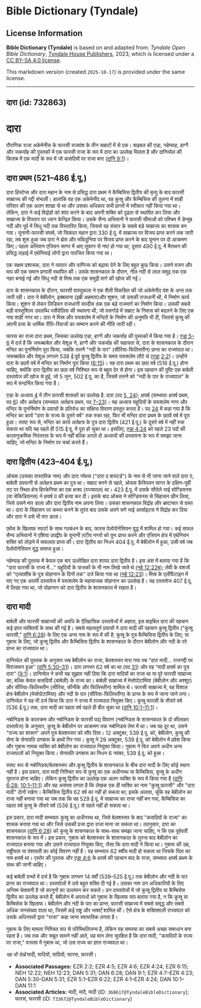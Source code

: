 # Bible Dictionary (Tyndale)

## License Information

**Bible Dictionary (Tyndale)** is based on and adapted from: _Tyndale Open Bible Dictionary_, [Tyndale House Publishers](https://tyndaleopenresources.com/), 2023, which is licensed under a [CC BY-SA 4.0 license](https://creativecommons.org/licenses/by-sa/4.0/legalcode.en).

This markdown version (created `2025-10-17`) is provided under the same license.



--------------------------------

## दारा (id: 732863)

दारा
====

पौराणिक राजा अकेमेनीस के फारसी राजवंश के तीन सम्राटों में से एक। बाइबल की एज्रा, नहेम्याह, हाग्गै और जकर्याह की पुस्तकों में एक फारसी राजा के रूप में दारा का उल्लेख मिलता है और दानिय्येल की किताब में एक मादी के रूप में जो कसदियों पर राजा बना ([दानि 9:1](https://ref.ly/Dan9:1))।

दारा प्रथम (521–486 ई.पू.)
--------------------------

दारा हिस्टेप्स और दारा महान के नाम से प्रसिद्ध दारा प्रथम ने कैम्बिसिस द्वितीय की मृत्यु के बाद फारसी साम्राज्य की गद्दी संभाली। हालांकि वह एक अकेमेनीद था, वह कुस्रू और कैम्बिसिस की तुलना में शाही परिवार की एक अलग शाखा से था और उसका अधिकार सभी प्रान्तों में स्वीकार नहीं किया गया था। लेकिन, दारा ने कई विद्रोहों को शांत करने के बाद अपनी शक्ति को दृढ़ता से स्थापित कर लिया और साम्राज्य के विस्तार पर ध्यान केन्द्रित किया। उसके सैन्य अभियानों ने फारसी सीमाओं को पश्चिम में डेन्यूब नदी और पूर्व में सिंधु नदी तक विस्तारित किया, जिससे वह संसार के सबसे बड़े साम्राज्य का शासक बन गया। यूनानी\-फारसी संघर्ष, जो सिकंदर महान द्वारा 330 ई.पू. में साम्राज्य पर विजय प्राप्त करने तक जारी रहा, तब शुरू हुआ जब दारा ने थ्रेस और मकिदुनिया पर विजय प्राप्त करने के बाद यूनान पर दो आक्रमण किए। पहला अभियान एजियन सागर में आए तूफान से नष्ट हो गया था; दूसरा 490 ई.पू. में मैराथन की प्रसिद्ध लड़ाई में एथेनियाई लोगों द्वारा पराजित किया गया था।

एक सक्षम प्रशासक, दारा ने व्यापार और वाणिज्य को बढ़ावा देने के लिए बहुत कुछ किया। उसने वजन और माप की एक समान प्रणाली स्थापित की। उसके शासनकाल के दौरान, नील नदी से लाल समुद्र तक एक नहर बनाई गई और सिंधु नदी से मिस्र तक एक समुद्री मार्ग की खोज की गई।

दारा के शासनकाल के दौरान, फारसी वास्तुकला ने एक शैली विकसित की जो अकेमेनीद वंश के अन्त तक जारी रही। दारा ने बेबीलोन, इक्बताना (इब्री अहमता)और शूशन, जो उसकी राजधानी थी, में निर्माण कार्य किया। शूशन से लेकर लिडियन राजधानी सरदीस तक एक बड़े राजमार्ग का निर्माण किया। उसकी सबसे बड़ी वास्तुशिल्प उपलब्धि पर्सेपोलिस की स्थापना थी, जो पसर्गाडे में सम्राट के निवास को बदलने के लिए एक नया शाही नगर था। दारा ने मिस्र और यरूशलेम में मन्दिरों के निर्माण की अनुमति भी दी, जिससे कुस्रू की अपनी प्रजा के धार्मिक रीति\-रिवाजों का सम्मान करने की नीति जारी रही।

फारस का राजा दारा प्रथम, जिसका उल्लेख एज्रा, हाग्गै और जकर्याह की पुस्तकों में किया गया है। [एज्रा 5–6](https://ref.ly/Ezra5:1-Ezra6:22) में दर्ज है कि जरूब्बाबेल और येशूअ ने, हाग्गै और जकर्याह की सहायता से, दारा के शासनकाल के दौरान मन्दिर का पुनर्निर्माण पूरा किया, जबकि तत्तनै "नदी के पार" (सीरिया\-फिलिस्तीन) प्रान्त का राज्यपाल था। जरूब्बाबेल और येशूअ लगभग 538 ई.पूर्व कुस्रू द्वितीय के समय यरूशलेम लौटे थे ([एज्रा](https://ref.ly/Ezra5:1-Ezra6:22) [2:2](https://ref.ly/Ezra2:2))। उन्होंने दारा के छठवें वर्ष में मन्दिर का निर्माण पूरा किया ([6:15](https://ref.ly/Ezra6:15))। यह दारा प्रथम का छठा वर्ष (516 ई.पू.) होना चाहिए, क्योंकि दारा द्वितीय का छठा वर्ष निश्चित रूप से बहुत देर से होगा। इस पहचान की पुष्टि एक बाबेली दस्तावेज की खोज से हुई, जो 5 जून, 502 ई.पू. का है, जिसमें तत्तनै को "नदी के पार के राज्यपाल" के रूप में सन्दर्भित किया गया है।

एज्रा के अध्याय [4](https://ref.ly/Ezra4:1-Ezra4:24) में तीन फारसी शासकों का उल्लेख है: दारा (पद [5, 24](https://ref.ly/Ezra4:5,Ezra4:24)); क्षयर्ष (सम्भवतः क्षयर्ष प्रथम, पद [6](https://ref.ly/Ezra4:6)) और अर्तक्षत्र (सम्भवतः अर्तक्षत्र प्रथम, पद [7–23](https://ref.ly/Ezra4:7-Ezra4:23))। यह अध्याय यहूदियों के यरूशलेम नगर और मन्दिर के पुनर्निर्माण के प्रयासों के प्रतिरोध का संक्षिप्त विवरण प्रस्तुत करता है। पद [24](https://ref.ly/Ezra4:24) में कहा गया है कि मन्दिर का कार्य "दारा के राज्य के दूसरे वर्ष" तक रुका रहा, फिर भी मन्दिर दारा प्रथम के छठवें वर्ष में पूरा हुआ। स्पष्ट रूप से, मन्दिर का कार्य अर्तक्षत्र के पुत्र दारा द्वितीय (421 ई.पू.) के दूसरे वर्ष में नहीं रुक सकता था यदि यह पहले ही 515 ई.पू. में पूरा हो चुका था। इसलिए, [एज्रा 4:24](https://ref.ly/Ezra4:24) को पहले 23 पदों की कालानुक्रमिक निरंतरता के रूप में नहीं बल्कि अगले दो अध्यायों की प्रस्तावना के रूप में समझा जाना चाहिए, जो मन्दिर के निर्माण पर चर्चा करते हैं।

दारा द्वितीय (423–404 ई.पू.)
----------------------------

ओचस (उसका वास्तविक नाम) और दारा नॉथस ("दारा द बास्टर्ड") के नाम से भी जाना जाने वाले दारा II, बाबेली उपपत्नी से अर्तक्षत्र प्रथम का पुत्र था। सम्राट बनने से पहले, ओचस कैस्पियन सागर के दक्षिण\-पूर्वी तट पर स्थित क्षेत्र हिरकेनिया का एक क्षत्रप (राज्यपाल) था। 423 ई.पू. में उसके सौतेले भाई सोग्डियनस (या सेकिडियनस) ने क्षयर्ष II की हत्या कर दी। इसके बाद ओचस ने सोग्डियनस से सिंहासन छीन लिया, जिसे उसने मार डाला और दारा द्वितीय नाम अपना लिया। उसका शासनकाल विद्रोह और भ्रष्टाचार से ग्रस्त था। दारा के सिंहासन पर कब्जा करने के तुरंत बाद उसके अपने सगे भाई आर्साइटस ने विद्रोह कर दिया और दारा ने उसे भी मार डाला।

एथेंस के खिलाफ़ स्पार्टा के साथ गठबंधन के बाद, फारस पेलोपोनेसियन युद्ध में शामिल हो गया। कई सफल सैन्य अभियानों ने एशिया उपद्वीप के यूनानी तटीय नगरों को पुनः प्राप्त करने और एजियन क्षेत्र में एथेनियन शक्ति को तोड़ने में सफलता प्राप्त की। दारा द्वितीय का निधन 404 ई.पू. में बेबीलोन में हुआ, उसी वर्ष जब पेलोपोनेसियन युद्ध समाप्त हुआ।

नहेम्याह की पुस्तक में केवल एक बार उल्लेखित दारा शायद दारा द्वितीय है। इस अंश में बताया गया है कि "दारा फारसी के राज्य में..." यहूदियों के याजकों के भी नाम लिखे जाते थे ([नहे 12:22ब](https://ref.ly/Neh12:22)); लेवी के वंशजों को "एल्याशीब के पुत्र योहानान के दिनों तक" दर्ज किया गया था ([नहे 12:23](https://ref.ly/Neh12:23))। मिस्र के एलीफैंटाइन में पाए गए एक अरामी दस्तावेज में यरूशलेम के महायाजक योहानान का उल्लेख है। यह दस्तावेज 407 ई.पू. में लिखा गया था, जो योहानान को दारा द्वितीय के शासनकाल में रखता है।

दारा मादी
---------

बाबेली और फारसी साम्राज्यों की अवधि के ऐतिहासिक दस्तावेजों में अज्ञात, इस बाइबिल दारा की पहचान कई ज्ञात व्यक्तियों के साथ की गई है। सबसे महत्वपूर्ण प्रयासों ने दारा मादी की पहचान कुस्रू द्वितीय ("कुस्रू फारसी," [दानि 6:28](https://ref.ly/Dan6:28)) के लिए एक अन्य नाम के रूप में की है; कुस्रू के पुत्र कैम्बिसिस द्वितीय के लिए; या गुबारू के लिए, जो कुस्रू द्वितीय और कैम्बिसिस द्वितीय के शासनकाल के दौरान बेबीलोन और नदी के परे प्रान्त का राज्यपाल था।

दानिय्येल की पुस्तक के अनुसार जब बेबीलोन का राजा, बेलशस्सर मारा गया तब “दारा मादी... राजगद्दी पर विराजमान हुआ” ([दानि 5:30–31](https://ref.ly/Dan5:30-Dan5:31))। दारा लगभग 62 वर्ष का था (पद [31](https://ref.ly/Dan5:31)) और वह “मादी क्षयर्ष का पुत्र दारा” ([9:1](https://ref.ly/Dan9:1))। दानिय्येल ने कभी यह सुझाव नहीं दिया कि दारा मादियों का राजा था या पूरे फारसी साम्राज्य का, बल्कि केवल कसदियों (बाबेली) के राज्य का। बाबेली साम्राज्य में मेसोपोटामिया (बेबीलोन और अश्शूर) और सीरिया\-फिलिस्तीन (सीरिया, फीनीके और फिलिस्तीन) शामिल थे। फारसी साम्राज्य में, वह विशाल क्षेत्र बेबीलोन (मेसोपोटामिया) और नदी के पार (सीरिया\-फिलिस्तीन) के प्रान्त के रूप में जाना जाने लगा। दानिय्येल ने यह भी दर्ज किया कि दारा ने राज्य में राज्यपाल नियुक्त किए। कुस्रू फारसी के तीसरे वर्ष (536 ई.पू.) तक, दारा मादी का पहला वर्ष पहले ही बीत चुका था ([दानि 10:1–11:1](https://ref.ly/Dan10:1-Dan11:1))।

नबोनिडस के कालक्रम और नबोनिडस के फारसी पद्य विवरण (नबोनिडस के शासनकाल के दो कीलाक्षर दस्तावेज) के अनुसार, कुस्रू के बेबीलोन पर आक्रमण तक नबोनिडस तेमा में था। जब वह दूर था, उसने "राज्य का शासन" अपने पुत्र बेलशस्सर को सौंप दिया। 12 अक्टूबर, 539 ई.पू. को, बेबीलोन, कुस्रू की सेना के सेनापति उगबारू के हाथों गिर गया। कुस्रू ने 29 अक्टूबर, 539 ई.पू. को बेबीलोन में प्रवेश किया और गुबारू नामक व्यक्ति को बेबीलोन का राज्यपाल नियुक्त किया। गुबारू ने फिर अपने अधीन अन्य राज्यपालों को नियुक्त किया। सेनापति उगबारू का निधन 6 नवंबर, 539 ई.पू. को हुआ।

स्पष्ट रूप से नबोनिडस/बेलशस्सर और कुस्रू द्वितीय के शासनकाल के बीच दारा मादी के लिए कोई स्थान नहीं है। इस प्रकार, दारा मादी निश्चित रूप से कुस्रू का एक अधीनस्थ या कैम्बिसिस, कुस्रू के अधीन युवराज होना चाहिए। लेकिन कुस्रू द्वितीय का उल्लेख एक अलग व्यक्ति के रूप में किया गया है ([दानि 6:28](https://ref.ly/Dan6:28); [10:1–11:1](https://ref.ly/Dan10:1-Dan11:1)) और यह असंभव लगता है कि लेखक एक ही व्यक्ति का नाम "कुस्रू फ़ारसी" और "दारा मादी" दोनों रखेगा। कैम्बिसिस द्वितीय 62 वर्ष का नहीं हो सकता था; इसके अलावा, चूंकि वह बेबीलोन का राजा नहीं बनाया गया था जब तक कि वह 529 ई.पू. में साम्राज्य का राजा नहीं बन गया, कैम्बिसिस का पहला वर्ष कुस्रू के तीसरे वर्ष (536 ई.पू.) से पहले नहीं हो सकता था।

इस प्रकार, दारा मादी सम्भवतः कुस्रू का अधीनस्थ था, जिसे बेलशस्सर के बाद "कसदियों के राज्य" का शासक बनाया गया था और जिसे उसकी प्रजा द्वारा राजा माना जा सकता था। तदनुसार, दारा का शासनकाल ([दानि 6:28](https://ref.ly/Dan6:28)) को कुस्रू के शासनकाल के साथ\-साथ समझा जाना चाहिए, न कि एक पूर्ववर्ती शासनकाल के रूप में। इस प्रकार, गुबारू को बेलशस्सर के शासनकाल के तुरन्त बाद बेबीलोन का राज्यपाल बनाया गया और उसने राज्यपाल नियुक्त किए, जैसा कि दारा मादी ने किया था। गुबारू की उम्र, राष्ट्रीयता या वंशावली का कोई विवरण नहीं है। वह सम्भवतः 62 वर्षीय मादी हो सकता था जिसके पिता का नाम क्षयर्ष था। एस्तेर की पुस्तक और [एज्रा 4:6](https://ref.ly/Ezra4:6) के क्षयर्ष की पहचान बाद के राजा, सम्भवतः क्षयर्ष प्रथम के साथ की जानी चाहिए।

कई बाबेली ग्रन्थों में दर्ज है कि गुबारू लगभग 14 वर्षों (539–525 ई.पू.) तक बेबीलोन और नदी के पार प्रान्त का राज्यपाल था। दस्तावेज़ों में उसे बहुत शक्ति दी गई है। उसका नाम उन अधिकारियों के लिए अन्तिम चेतावनी है जो कानूनों का उल्लंघन कर सकते। उन दस्तावेज़ों में जो कुस्रू द्वितीय या कैम्बिसेस द्वितीय का उल्लेख करते हैं, बेबीलोन में अपराधों को गुबारू के खिलाफ पाप बताया गया है, न कि कुस्रू या कैम्बिसेस के खिलाफ। बेबीलोन और नदी के पार का प्रान्त, फारसी साम्राज्य में सबसे समृद्ध और सबसे अधिक जनसंख्या वाला था, जिसमें कई राष्ट्र और भाषाएँ शामिल थीं। ऐसे क्षेत्र के शक्तिशाली राज्यपाल को उसके अधिनस्तों द्वारा "राजा" कहा जाना स्वाभाविक लगता है।

गुबारू के लिए मामला निश्चित रूप से परिस्थितिजन्य है, लेकिन यह समस्या का सबसे अच्छा समाधान बना रहता है। जब तक और सबूत सामने नहीं आते, यह मान लेना सुरक्षित है कि दारा मादी, "कसदियों के राज्य पर राजा," वास्तव में गुबारू था, जो उस राज्य का ज्ञात राज्यपाल था।

*यह भी देखें* मादी, मादियों, मादियों; फारस, फारसी।

* **Associated Passages:** EZR 2:2; EZR 4:5; EZR 4:6; EZR 4:24; EZR 6:15; NEH 12:22; NEH 12:23; DAN 5:31; DAN 6:28; DAN 9:1; EZR 4:7–EZR 4:23; DAN 5:30–DAN 5:31; EZR 5:1–EZR 6:22; EZR 4:1–EZR 4:24; DAN 10:1–DAN 11:1
* **Associated Articles:** मादी, मादै, मादी (ID: `368617@TyndaleBibleDictionary`); फारस, फारसी (ID: `733672@TyndaleBibleDictionary`)

